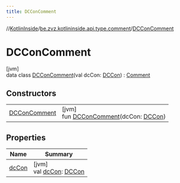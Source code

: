 ```yaml
---
title: DCConComment
---
```

//[KotlinInside](../../../index.html)/[be.zvz.kotlininside.api.type.comment](../index.html)/[DCConComment](index.html)



# DCConComment



[jvm]\
data class [DCConComment](index.html)(val dcCon: [DCCon](../../be.zvz.kotlininside.api.type/-d-c-con/index.html)) : [Comment](../-comment/index.html)



## Constructors


| | |
|---|---|
| [DCConComment](-d-c-con-comment.html) | [jvm]<br>fun [DCConComment](-d-c-con-comment.html)(dcCon: [DCCon](../../be.zvz.kotlininside.api.type/-d-c-con/index.html)) |


## Properties


| Name | Summary |
|---|---|
| [dcCon](dc-con.html) | [jvm]<br>val [dcCon](dc-con.html): [DCCon](../../be.zvz.kotlininside.api.type/-d-c-con/index.html) |

